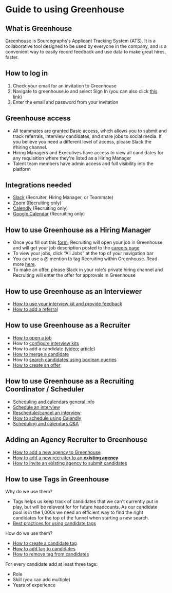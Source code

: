 # Guide to using Greenhouse

## What is Greenhouse

[Greenhouse](https://www.greenhouse.io/) is Sourcegraphs's Applicant Tracking System (ATS). It is a collaborative tool designed to be used by everyone in the company, and is a convenient way to easily record feedback and use data to make great hires, faster.

## How to log in

1. Check your email for an invitation to Greenhouse
2. Navigate to greenhouse.io and select Sign In (you can also click [this link](https://app.greenhouse.io/users/sign_in))
3. Enter the email and password from your invitation

## Greenhouse access

- All teammates are granted Basic access, which allows you to submit and track referrals, interview candidates, and share jobs to social media. If you believe you need a different level of access, please Slack the #hiring channel.
- Hiring Managers and Executives have access to view all candidates for any requisition where they're listed as a Hiring Manager
- Talent team members have admin access and full visibility into the platform

## Integrations needed

- [Slack](https://support.greenhouse.io/hc/en-us/articles/207344866-Slack) (Recruiter, Hiring Manager, or Teammate)
- [Zoom](https://support.greenhouse.io/hc/en-us/articles/360042222612-Zoom) (Recruiting only)
- [Calendly](https://support.greenhouse.io/hc/en-us/articles/360029359472) (Recruiting only)
- [Google Calendar](https://support.greenhouse.io/hc/en-us/articles/360021799232-Enable-Google-Calendar) (Recruiting only)

## How to use Greenhouse as a Hiring Manager

- Once you fill out this [form](https://forms.gle/13EraprAhpYz29dTA), Recruiting will open your job in Greenhouse and will get your job description posted to the [careers page](https://boards.greenhouse.io/sourcegraph91)
- To view your jobs, click “All Jobs” at the top of your navigation bar
- You can use a @ mention to tag Recruiting within Greenhouse. Read more [here](https://support.greenhouse.io/hc/en-us/articles/360013153651--mentions).
- To make an offer, please Slack in your role's private hiring channel and Recruiting will enter the offer for approvals in Greenhouse

## How to use Greenhouse as an Interviewer

- [How to use your interview kit and provide feedback](https://support.greenhouse.io/hc/en-us/articles/115002226826-Interviewer-guide-Using-interview-kits)
- [How to add a referral](https://support.greenhouse.io/hc/en-us/articles/201982560-Submit-Referrals)

## How to use Greenhouse as a Recruiter

- [How to open a job](https://support.greenhouse.io/hc/en-us/articles/200668380-Create-a-new-job)
- How to [configure interview kits](https://support.greenhouse.io/hc/en-us/articles/115002226746-Configure-interview-kits)
- How to add a candidate ([video](https://support.greenhouse.io/hc/en-us/articles/115002195063-Manually-add-candidates); [article](https://support.greenhouse.io/hc/en-us/articles/360036524551-Add-candidates-to-Greenhouse-via-LinkedIn-RSC-integration))
- [How to merge a candidate](https://support.greenhouse.io/hc/en-us/articles/115004506466-Merge-candidate-profiles)
- How to [search candidates using boolean queries](https://support.greenhouse.io/hc/en-us/articles/202360199-Search-candidates-using-boolean-queries-)
- [How to create an offer](https://support.greenhouse.io/hc/en-us/articles/200721744-Create-Offer)

## How to use Greenhouse as a Recruiting Coordinator / Scheduler

- [Scheduling and calendars general info](https://support.greenhouse.io/hc/en-us/sections/360001178052)
- [Schedule an interview](https://support.greenhouse.io/hc/en-us/articles/360045420091-Schedule-an-interview)
- [Reschedule/cancel an interview](https://support.greenhouse.io/hc/en-us/articles/200241969-Reschedule-cancel-an-interview)
- [How to schedule using Calendly](https://support.greenhouse.io/hc/en-us/articles/360029686091)
- [Scheduling and calendars Q&A](https://support.greenhouse.io/hc/en-us/sections/360000692832)

## Adding an Agency Recruiter to Greenhouse

- [How to add a new agency to Greenhouse](https://support.greenhouse.io/hc/en-us/articles/201078255-Add-a-New-Agency)
- [How to add a new recruiter to an **existing agency**](https://support.greenhouse.io/hc/en-us/articles/200666389)
- [How to invite an existing agency to submit candidates](https://support.greenhouse.io/hc/en-us/articles/200666389-Invite-an-agency-recruiter-to-submit-candidates)

## How to use Tags in Greenhouse

Why do we use them?

- Tags helps us keep track of candidates that we can't currently put in play, but will be relevent for for future headcounts. As our candidate pool is in the 1,000s we need an efficient way to find the right candidates for the top of the funnel when starting a new search.
- [Best practices for using candidate tags](https://support.greenhouse.io/hc/en-us/articles/360004149852)

How do we use them?

- [How to create a candidate tag](https://support.greenhouse.io/hc/en-us/articles/360045893411-Create-candidate-tag)
- [How to add tag to candidates](https://support.greenhouse.io/hc/en-us/articles/360027904392)
- [How to remove tag from candidates](https://support.greenhouse.io/hc/en-us/articles/360028190371)

For every candidate add at least three tags:

- Role
- Skill (you can add multiple)
- Years of experience
